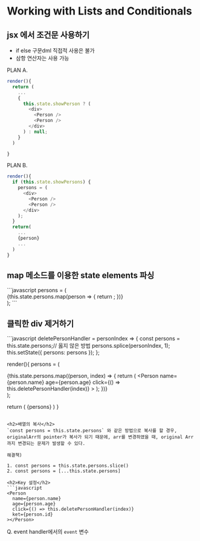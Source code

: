 # Working with Lists and Conditionals

## jsx 에서 조건문 사용하기


- if else 구문dml 직접적 사용은 불가
- 삼항 연산자는 사용 가능

PLAN A.

```javascript
render(){
  return (
    ...
    {
      this.state.showPerson ? (
        <div>
          <Person />
          <Person />
        </div>
      ) : null;
    }
  )

}
```

PLAN B.

```javascript
render(){
  if (this.state.showPersons) {
    persons = (
      <div>
        <Person />
        <Person />
      </div>
    );
  }
  return(
    ...
    {person}
    ...
  )
}
```

<h2>map 메소드를 이용한 state elements 파싱</h2>
```javascript
persons = (
  <div>
    {this.state.persons.map(person => {
      return <Person name={person.name} age={person.age}></Person>;
    })}
  </div>
);
```

<h2>클릭한 div 제거하기</h2>
```javascript
deletePersonHandler = personIndex => {
    const persons = this.state.persons;// 옳지 않은 방법
    persons.splice(personIndex, 1);
    this.setState({
      persons: persons
    });
  };

render(){
  persons = (
    <div>
      {this.state.persons.map((person, index) => {
        return (
          <Person
            name={person.name}
            age={person.age}
            click={() => this.deletePersonHandler(index)}
          ></Person>
        );
      })}
    </div>
  );

  return (
    {persons}
  )
}
```

<h2>배열의 복사</h2>
`const persons = this.state.persons` 와 같은 방법으로 복사를 할 경우, originalArr의 pointer가 복사가 되기 때문에, arr를 변경하였을 때, original Arr까지 변경되는 문제가 발생할 수 있다.

해결책)

1. const persons = this.state.persons.slice()
2. const persons = [...this.state.persons]

<h2>Key 설정</h2>
```javascript
<Person
  name={person.name}
  age={person.age}
  click={() => this.deletePersonHandler(index)}
  ket={person.id}
></Person>
```

Q. event handler에서의 `event` 변수
